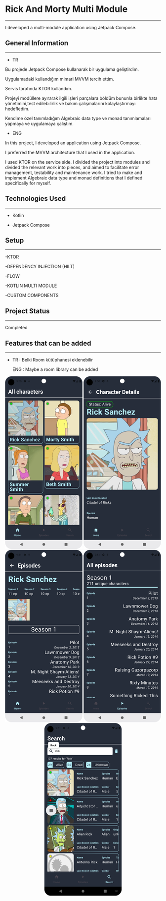 <h1>Rick And Morty Multi Module</h1>
<hr><p>I developed a multi-module application using Jetpack Compose.</p><h2>General Information</h2>
<hr><ul>
<li>TR</li>
</ul>
<p>Bu projede Jetpack Compose kullanarak bir uygulama geliştirdim.</p>
<p>Uygulamadaki kullandığım mimari MVVM tercih ettim.</p>
<p>Servis tarafında KTOR kullandım.</p>
<p>Projeyi modüllere ayırarak ilgili işleri parçalara böldüm bununla birlikte hata yönetimini,test edilebilirlik ve bakım çalışmalarını kolaylaştırmayı hedefledim.</p>
<p>Kendime özel tanımladığım Algebraic data type ve monad tanımlamaları yapmaya ve uygulamaya çalıştım.</p><ul>
<li>ENG</li>
</ul>
<p>In this project, I developed an application using Jetpack Compose.</p>
<p>I preferred the MVVM architecture that I used in the application.</p>
<p>I used KTOR on the service side.
I divided the project into modules and divided the relevant work into pieces, and aimed to facilitate error management, testability and maintenance work.
I tried to make and implement Algebraic data type and monad definitions that I defined specifically for myself.</p><h2>Technologies Used</h2>
<hr><ul>
<li>Kotlin</li>
</ul><ul>
<li>Jetpack Compose</li>
</ul><h2>Setup</h2>
<hr><p>-KTOR</p>
<p>-DEPENDENCY INJECTION (HILT)</p>
<p>-FLOW</p>
<p>-KOTLIN MULTI MODULE</p>
<p>-CUSTOM COMPONENTS</p><h2>Project Status</h2>
<hr><p>Completed</p><h2>Features that can be added</h2>
<hr><ul>
<li>
<p>TR : Belki Room kütüphanesi eklenebilir</p>
<p>ENG : Maybe a room library can be added</p>
</li>
</ul>


<p align="center">
  <img src="assets/Screenshot_20250328_005041.png" width="250">
  <img src="assets/Screenshot_20250328_005058.png" width="250">
  <img src="assets/Screenshot_20250328_005108.png" width="250">
  <img src="assets/Screenshot_20250328_005114.png" width="250">
  <img src="assets/Screenshot_20250328_005126.png" width="250">
</p>
